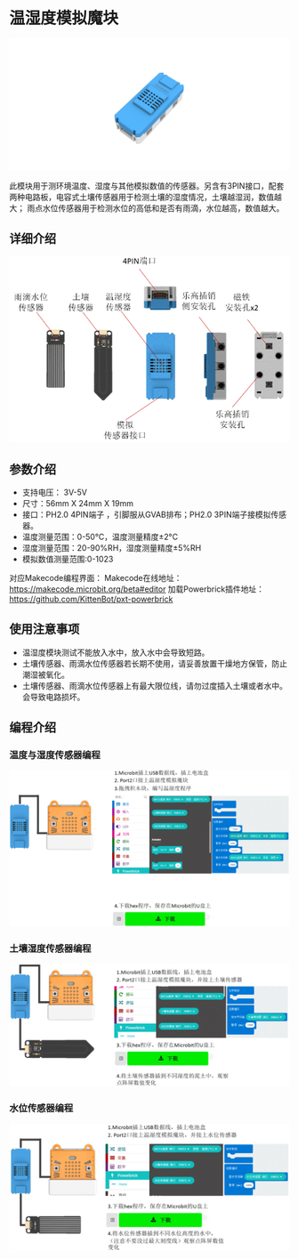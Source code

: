 # 温湿度模拟魔块

![](./images/05_05.png)

此模块用于测环境温度、湿度与其他模拟数值的传感器。另含有3PIN接口，配套两种电路板，电容式土壤传感器用于检测土壤的湿度情况，土壤越湿润，数值越大； 雨点水位传感器用于检测水位的高低和是否有雨滴，水位越高，数值越大。

## 详细介绍

![](./images/05_04.png)

## 参数介绍

- 支持电压： 3V-5V
- 尺寸：56mm X 24mm X 19mm
- 接口：PH2.0 4PIN端子 ，引脚服从GVAB排布；PH2.0 3PIN端子接模拟传感器。
- 温度测量范围：0-50°C，温度测量精度±2°C
- 湿度测量范围：20-90%RH，湿度测量精度±5%RH
- 模拟数值测量范围:0-1023


对应Makecode编程界面：
Makecode在线地址：https://makecode.microbit.org/beta#editor
加载Powerbrick插件地址：https://github.com/KittenBot/pxt-powerbrick


## 使用注意事项

- 温湿度模块测试不能放入水中，放入水中会导致短路。
- 土壤传感器、雨滴水位传感器若长期不使用，请妥善放置干燥地方保管，防止潮湿被氧化。
- 土壤传感器、雨滴水位传感器上有最大限位线，请勿过度插入土壤或者水中。会导致电路损坏。


## 编程介绍

### 温度与湿度传感器编程

![](./images/05_01.png)

### 土壤湿度传感器编程

![](./images/05_02.png)

### 水位传感器编程

![](./images/05_03.png)

